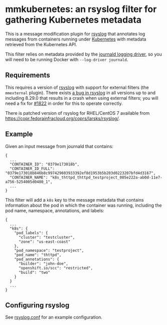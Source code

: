# mmkubernetes: an rsyslog filter for gathering Kubernetes metadata

This is a message modification plugin for [rsyslog][] that annotates
log messages from containers running under [Kubernetes][] with metadata
retrieved from the Kubernetes API.

This filter relies on metadata provided by the [journald logging
driver][], so you will need to be running Docker with `--log-driver
journald`.

## Requirements

This requires a version of [rsyslog][] with support for external
filters (the `mmexternal` plugin).  There exists [a bug in
rsyslog][#1822] in all versions up to and including 8.29.0 that
results in a crash when using external filters; you will need a fix
for [#1822][] in order for this to operate correctly.

[#1822]: https://github.com/rsyslog/rsyslog/issues/1822

There is patched version of rsyslog for RHEL/CentOS 7 available from
<https://copr.fedorainfracloud.org/coprs/larsks/rsyslog/>.

## Example

Given an input message from journald that contains:

    {
      ...
      "CONTAINER_ID": "0379e173018b",
      "CONTAINER_ID_FULL": "0379e173018b846b8c997429603933392ef8d1953b5b203d0223207bfd4d3167",
      "CONTAINER_NAME": "k8s_thttpd_thttpd_testproject_005e222a-ab0d-11e7-a756-5254005d0480_1",
      ...
    }

This filter will add a `k8s` key to the message metadata that contains
information about the pod in which the container was running,
including the pod name, namespace, annotations, and labels:

    {
      ...
      "k8s": {
        "pod_labels": {
          "cluster": "testcluster",
          "zone": "us-east-coast"
        },
        "pod_namespace": "testproject",
        "pod_name": "thttpd",
        "pod_annotations": {
          "builder": "john-doe",
          "openshift.io/scc": "restricted",
          "build": "two"
        }
      }
      ...
    }

## Configuring rsyslog

See [rsyslog.conf](rsyslog.conf) for an example configuration.

[rsyslog]: http://www.rsyslog.com/
[kubernetes]: https://kubernetes.io/
[journald logging driver]: https://docs.docker.com/engine/admin/logging/journald/
